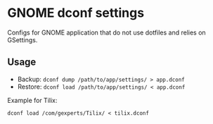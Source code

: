 # GNOME dconf settings
Configs for GNOME application that do not use dotfiles and relies on GSettings.

## Usage
* Backup: `dconf dump /path/to/app/settings/ > app.dconf`
* Restore: `dconf load /path/to/app/settings/ < app.dconf`

Example for Tilix:

```
dconf load /com/gexperts/Tilix/ < tilix.dconf
```
